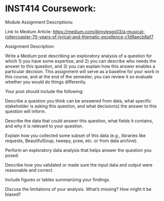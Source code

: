 # INST414 Coursework:

Module Assignment Descriptions:

Link to Medium Article: https://medium.com/@mylesgs03/a-musical-rollercoaster-70-years-of-lyrical-and-thematic-excellence-c1d9aecb8af7

Assignment Description: 

Write a Medium post describing an exploratory analysis of a question for which 1) you have some expertise, and 2) you can describe who needs the answer to this question, and 3) you can explain how this answer enables a particular decision. This assignment will serve as a baseline for your work in this course, and at the end of the semester, you can review it so evaluate whether you would do things differently.

Your post should include the following:

Describe a question you think can be answered from data, what specific stakeholder is asking this question, and what decision(s) the answer to this question will inform.

Describe the data that could answer this question, what fields it contains, and why it is relevant to your question.

Explain how you collected some subset of this data (e.g., libraries like requests, BeautifulSoup, tweepy, praw, etc. or from data archive). 

Perform an exploratory data analysis that helps answer the question you posed. 

Describe how you validated or made sure the input data and output were reasonable and correct. 

Include figures or tables summarizing your findings. 

Discuss the limitations of your analysis. What’s missing? How might it be biased?

